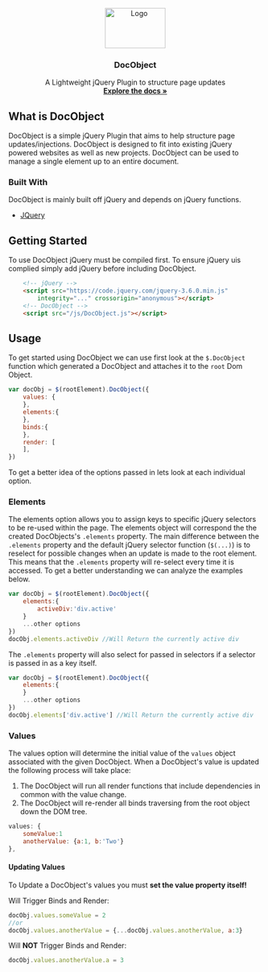 <!-- PROJECT LOGO -->
<br />
<div align="center">
  <a href="#">
    <img src="https://git.maxg.cloud/max/DocObject/src/branch/master/img/docobject_logoTextRight.svg" alt="Logo" width="120" height="80">
  </a>

  <h3 align="center">DocObject</h3>

  <p align="center">
    A Lightweight jQuery Plugin to structure page updates
    <br />
    <a href="examples\index.html"><strong>Explore the docs »</strong></a>
  </p>
</div>

<!-- ABOUT -->
## What is DocObject
DocObject is a simple jQuery Plugin that aims to help structure page updates/injections. DocObject is designed to fit into existing jQuery powered websites as well as new projects. DocObject can be used to manage a single element up to an entire document.

### Built With
DocObject is mainly built off jQuery and depends on jQuery functions.
* [JQuery](https://jquery.com)

<!-- GETTING STARTED -->
## Getting Started
To use DocObject jQuery must be compiled first. To ensure jQuery uis complied simply add jQuery before including DocObject.
```html
    <!-- jQuery -->
    <script src="https://code.jquery.com/jquery-3.6.0.min.js"
        integrity="..." crossorigin="anonymous"></script>
    <!-- DocObject -->
    <script src="/js/DocObject.js"></script>
```

## Usage
To get started using DocObject we can use first look at the `$.DocObject` function which generated a DocObject and attaches it to the `root` Dom Object.
```js
var docObj = $(rootElement).DocObject({
    values: {
    },
    elements:{
    },
    binds:{
    },
    render: [
    ],
})
```

To get a better idea of the options passed in lets look at each individual option.

### Elements
The elements option allows you to assign keys to specific jQuery selectors to be re-used within the page. The elements object will correspond the the created DocObjects's `.elements` property. The main difference between the `.elements` property and the default jQuery selector function (`$(...)`) is to reselect for possible changes when an update is made to the root element. This means that the `.elements` property will re-select every time it is accessed. To get a better understanding we can analyze the examples below.
```js
var docObj = $(rootElement).DocObject({
    elements:{
        activeDiv:'div.active' 
    }
    ...other options
})
docObj.elements.activeDiv //Will Return the currently active div
```

The `.elements` property will also select for passed in selectors if a selector is passed in as a key itself.

```js
var docObj = $(rootElement).DocObject({
    elements:{
    }
    ...other options
})
docObj.elements['div.active'] //Will Return the currently active div
```

### Values

The values option will determine the initial value of the `values` object associated with the given DocObject. When a DocObject's value is updated the following process will take place:

1. The DocObject will run all render functions that include dependencies in common with the value change.
2. The DocObject will re-render all binds traversing from the root object down the DOM tree.

```js
values: {
    someValue:1
    anotherValue: {a:1, b:'Two'}
},
```

#### Updating Values
To Update a DocObject's values you must **set the value property itself!**

Will Trigger Binds and Render:

```js
docObj.values.someValue = 2
//or
docObj.values.anotherValue = {...docObj.values.anotherValue, a:3}
```

Will **NOT** Trigger Binds and Render:

```js
docObj.values.anotherValue.a = 3
```
